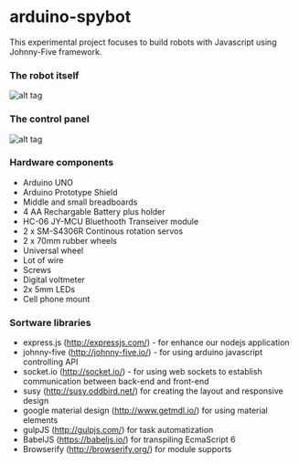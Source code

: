 # arduino-spybot
This experimental project focuses to build robots with Javascript using Johnny-Five framework. 

### The robot itself
![alt tag](https://raw.githubusercontent.com/dominikfilkus/arduino-spybot/master/arduino_spybot.jpg)

### The control panel
![alt tag](https://raw.githubusercontent.com/dominikfilkus/arduino-spybot/master/spybot_panel.png)

### Hardware components
 - Arduino UNO
 - Arduino Prototype Shield
 - Middle and small breadboards
 - 4 AA Rechargable Battery plus holder
 - HC-06 JY-MCU Bluethooth Transeiver module
 - 2 x SM-S4306R Continous rotation servos
 - 2 x 70mm rubber wheels
 - Universal wheel
 - Lot of wire
 - Screws
 - Digital voltmeter
 - 2x 5mm LEDs
 - Cell phone mount
 
### Sortware libraries
 - express.js (http://expressjs.com/) - for enhance our nodejs application
 - johnny-five (http://johnny-five.io/) - for using arduino javascript controlling API
 - socket.io (http://socket.io/) - for using web sockets to establish communication between back-end and front-end
 - susy (http://susy.oddbird.net/) for creating the layout and responsive design
 - google material design (http://www.getmdl.io/) for using material elements
 - gulpJS (http://gulpjs.com/) for task automatization
 - BabelJS (https://babeljs.io/) for transpiling EcmaScript 6
 - Browserify (http://browserify.org/) for module supports
 
